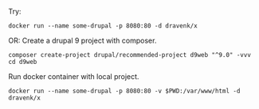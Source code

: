 Try:
```
docker run --name some-drupal -p 8080:80 -d dravenk/x
````
OR: 
Create a drupal 9 project with composer.
```
composer create-project drupal/recommended-project d9web "^9.0" -vvv
cd d9web
```
Run docker container with local project.
```
docker run --name some-drupal -p 8080:80 -v $PWD:/var/www/html -d dravenk/x
```
